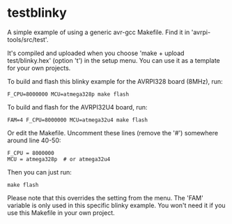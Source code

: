 testblinky
==========

A simple example of using a generic avr-gcc Makefile. Find it in 'avrpi-tools/src/test'.

It's compiled and uploaded when you choose 'make + upload test/blinky.hex' (option 't') in the setup menu. You can use it as a template for your own projects.

To build and flash this blinky example for the AVRPI328 board (8MHz), run:

	F_CPU=8000000 MCU=atmega328p make flash

To build and flash for the AVRPI32U4 board, run:

	FAM=4 F_CPU=8000000 MCU=atmega32u4 make flash

Or edit the Makefile. Uncomment these lines (remove the '#') somewhere around line 40-50:

	F_CPU = 8000000
	MCU = atmega328p  # or atmega32u4

Then you can just run:

	make flash

Please note that this overrides the setting from the menu. The 'FAM' variable is only used in this specific blinky example. You won't need it if you use this Makefile in your own project.
